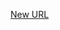 



[New URL](../file-___home_harshil_Desktop_open-source_palisadoes_talawa_lib_views_after_auth_screens_events_event_info_body/)


